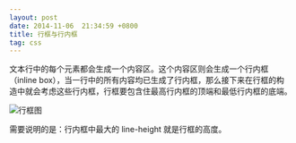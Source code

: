 ```yaml
---
layout: post
date: 2014-11-06  21:34:59 +0800
title: 行框与行内框
tag: css
---
```


文本行中的每个元素都会生成一个内容区。这个内容区则会生成一个行内框（inline box），当一行中的所有内容均已生成了行内框，那么接下来在行框的构造中就会考虑这些行内框，行框要包含住最高行内框的顶端和最低行内框的底端。

![行框图](/images/codesnip_20141106213406.png)


需要说明的是：行内框中最大的 line-height 就是行框的高度。
